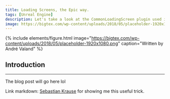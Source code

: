 ```yaml
---
title: Loading Screens, the Epic way.
tags: [Unreal Engine]
description: Let's take a look at the CommonLoadingScreen plugin used in Epic's "Lyra" content example. Click to read more...
image: https://bigtex.com/wp-content/uploads/2018/05/placeholder-1920x1080.png
---
```


<!-- Intro Image -->

{% include elements/figure.html image="https://bigtex.com/wp-content/uploads/2018/05/placeholder-1920x1080.png" caption="Written by André Valand" %}

<!-- Blog Post Content -->

## Introduction
---

The blog post will go here lol

Link markdown: [Sebastian Krause](https://twitter.com/HatiEth) for showing me this useful trick.

